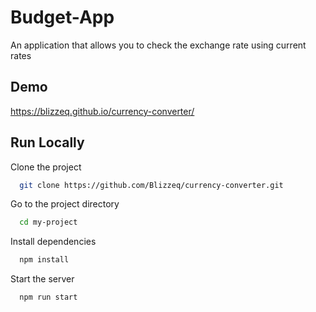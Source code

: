 
# Budget-App

An application that allows you to check the exchange rate using current rates


## Demo

https://blizzeq.github.io/currency-converter/
## Run Locally

Clone the project

```bash
  git clone https://github.com/Blizzeq/currency-converter.git
```

Go to the project directory

```bash
  cd my-project
```

Install dependencies

```bash
  npm install
```

Start the server

```bash
  npm run start
```

